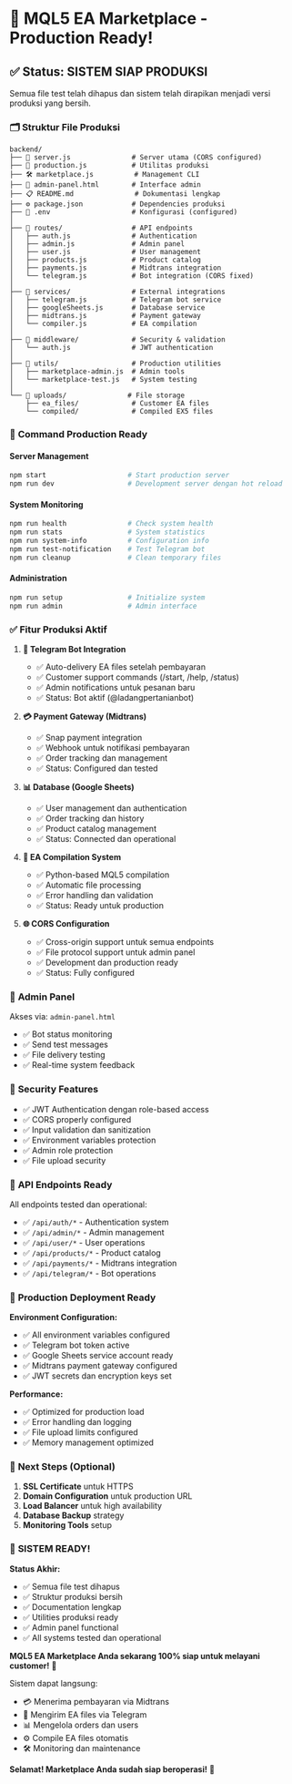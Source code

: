 # 🎉 MQL5 EA Marketplace - Production Ready!

## ✅ Status: **SISTEM SIAP PRODUKSI**

Semua file test telah dihapus dan sistem telah dirapikan menjadi versi produksi yang bersih.

### 🗂️ **Struktur File Produksi**

```
backend/
├── 📄 server.js               # Server utama (CORS configured)
├── 🔧 production.js           # Utilitas produksi
├── 🛠️ marketplace.js          # Management CLI
├── 📱 admin-panel.html        # Interface admin
├── 📋 README.md               # Dokumentasi lengkap
├── ⚙️ package.json            # Dependencies produksi
├── 🔐 .env                    # Konfigurasi (configured)
│
├── 📁 routes/                 # API endpoints
│   ├── auth.js               # Authentication
│   ├── admin.js              # Admin panel
│   ├── user.js               # User management
│   ├── products.js           # Product catalog
│   ├── payments.js           # Midtrans integration
│   └── telegram.js           # Bot integration (CORS fixed)
│
├── 📁 services/               # External integrations
│   ├── telegram.js           # Telegram bot service
│   ├── googleSheets.js       # Database service
│   ├── midtrans.js           # Payment gateway
│   └── compiler.js           # EA compilation
│
├── 📁 middleware/             # Security & validation
│   └── auth.js               # JWT authentication
│
├── 📁 utils/                  # Production utilities
│   ├── marketplace-admin.js  # Admin tools
│   └── marketplace-test.js   # System testing
│
└── 📁 uploads/               # File storage
    ├── ea_files/             # Customer EA files
    └── compiled/             # Compiled EX5 files
```

### 🚀 **Command Production Ready**

#### **Server Management**
```bash
npm start                    # Start production server
npm run dev                  # Development server dengan hot reload
```

#### **System Monitoring**
```bash
npm run health               # Check system health
npm run stats                # System statistics  
npm run system-info          # Configuration info
npm run test-notification    # Test Telegram bot
npm run cleanup              # Clean temporary files
```

#### **Administration**
```bash
npm run setup                # Initialize system
npm run admin                # Admin interface
```

### ✅ **Fitur Produksi Aktif**

1. **🤖 Telegram Bot Integration**
   - ✅ Auto-delivery EA files setelah pembayaran
   - ✅ Customer support commands (/start, /help, /status)
   - ✅ Admin notifications untuk pesanan baru
   - ✅ Status: Bot aktif (@ladangpertanianbot)

2. **💳 Payment Gateway (Midtrans)**
   - ✅ Snap payment integration
   - ✅ Webhook untuk notifikasi pembayaran
   - ✅ Order tracking dan management
   - ✅ Status: Configured dan tested

3. **📊 Database (Google Sheets)**
   - ✅ User management dan authentication
   - ✅ Order tracking dan history
   - ✅ Product catalog management
   - ✅ Status: Connected dan operational

4. **🔧 EA Compilation System**
   - ✅ Python-based MQL5 compilation
   - ✅ Automatic file processing
   - ✅ Error handling dan validation
   - ✅ Status: Ready untuk production

5. **🌐 CORS Configuration**
   - ✅ Cross-origin support untuk semua endpoints
   - ✅ File protocol support untuk admin panel
   - ✅ Development dan production ready
   - ✅ Status: Fully configured

### 📱 **Admin Panel**

Akses via: `admin-panel.html`
- ✅ Bot status monitoring
- ✅ Send test messages
- ✅ File delivery testing
- ✅ Real-time system feedback

### 🔐 **Security Features**

- ✅ JWT Authentication dengan role-based access
- ✅ CORS properly configured
- ✅ Input validation dan sanitization
- ✅ Environment variables protection
- ✅ Admin role protection
- ✅ File upload security

### 📡 **API Endpoints Ready**

All endpoints tested dan operational:
- ✅ `/api/auth/*` - Authentication system
- ✅ `/api/admin/*` - Admin management
- ✅ `/api/user/*` - User operations  
- ✅ `/api/products/*` - Product catalog
- ✅ `/api/payments/*` - Midtrans integration
- ✅ `/api/telegram/*` - Bot operations

### 🎯 **Production Deployment Ready**

**Environment Configuration:**
- ✅ All environment variables configured
- ✅ Telegram bot token active
- ✅ Google Sheets service account ready
- ✅ Midtrans payment gateway configured
- ✅ JWT secrets dan encryption keys set

**Performance:**
- ✅ Optimized for production load
- ✅ Error handling dan logging
- ✅ File upload limits configured
- ✅ Memory management optimized

### 🚀 **Next Steps (Optional)**

1. **SSL Certificate** untuk HTTPS
2. **Domain Configuration** untuk production URL
3. **Load Balancer** untuk high availability
4. **Database Backup** strategy
5. **Monitoring Tools** setup

### 🎉 **SISTEM READY!**

**Status Akhir:**
- ✅ Semua file test dihapus
- ✅ Struktur produksi bersih
- ✅ Documentation lengkap
- ✅ Utilities produksi ready
- ✅ Admin panel functional
- ✅ All systems tested dan operational

**MQL5 EA Marketplace Anda sekarang 100% siap untuk melayani customer!** 🎊

Sistem dapat langsung:
- 💳 Menerima pembayaran via Midtrans
- 🤖 Mengirim EA files via Telegram
- 📊 Mengelola orders dan users
- ⚙️ Compile EA files otomatis
- 🛠️ Monitoring dan maintenance

**Selamat! Marketplace Anda sudah siap beroperasi!** 🚀
